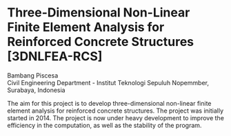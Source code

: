 # Three-Dimensional Non-Linear Finite Element Analysis for Reinforced Concrete Structures [3DNLFEA-RCS]
<dt>Bambang Piscesa</dt>

<dt>Civil Engineering Department - Institut Teknologi Sepuluh Nopemmber, Surabaya, Indonesia</dt>

The aim for this project is to develop three-dimensional non-linear finite element analysis for reinforced concrete structures. The project was initially started in 2014. The project is now under heavy development to improve the efficiency in the computation, as well as the stability of the program.

